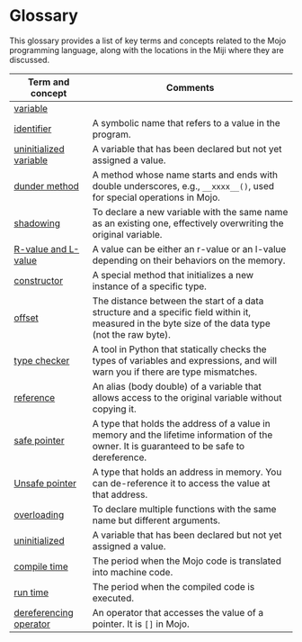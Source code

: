 # Glossary

This glossary provides a list of key terms and concepts related to the Mojo programming language, along with the locations in the Miji where they are discussed.

| Term and concept                                                  | Comments                                                                                                                                          |
| ----------------------------------------------------------------- | ------------------------------------------------------------------------------------------------------------------------------------------------- |
| [variable](../basic/variables)                                    |                                                                                                                                                   |
| [identifier](../basic/variables#identifiers)                      | A symbolic name that refers to a value in the program.                                                                                            |
| [uninitialized variable](../basic/variables#variable-creation)    | A variable that has been declared but not yet assigned a value.                                                                                   |
| [dunder method](../basic/variables#identifiers)                   | A method whose name starts and ends with double underscores, e.g., `__xxxx__()`, used for special operations in Mojo.                             |
| [shadowing](../basic/variables)                                   | To declare a new variable with the same name as an existing one, effectively overwriting the original variable.                                   |
| [R-value and L-value](../basic/types#literals-and-type-inference) | A value can be either an r-value or an l-value depending on their behaviors on the memory.                                                        |
| [constructor](../basic/types)                                     | A special method that initializes a new instance of a specific type.                                                                              |
| [offset](../basic/types#list-in-memory)                           | The distance between the start of a data structure and a specific field within it, measured in the byte size of the data type (not the raw byte). |
| [type checker](../basic/control#non-exhaustive-conditionals)      | A tool in Python that statically checks the types of variables and expressions, and will warn you if there are type mismatches.                   |
| [reference](../advanced/references)                               | An alias (body double) of a variable that allows access to the original variable without copying it.                                              |
| [safe pointer](../advanced/references)                            | A type that holds the address of a value in memory and the lifetime information of the owner. It is guaranteed to be safe to dereference.         |
| [Unsafe pointer](../advanced/references)                          | A type that holds an address in memory. You can de-reference it to access the value at that address.                                              |
| [overloading](../basic/functions#function-overloading)            | To declare multiple functions with the same name but different arguments.                                                                         |
| [uninitialized](../basic/variables#variable-declaration)          | A variable that has been declared but not yet assigned a value.                                                                                   |
| [compile time](../advanced/ownership)                             | The period when the Mojo code is translated into machine code.                                                                                    |
| [run time](../advanced/ownership)                                 | The period when the compiled code is executed.                                                                                                    |
| [dereferencing operator](../advanced/ownership)                   | An operator that accesses the value of a pointer. It is `[]` in Mojo.                                                                             |
